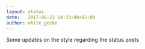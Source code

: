 ```yaml
---
layout: status
date:   2017-06-22 14:33:00+02:00
author: white_gecko
---
```


Some updates on the style regarding the status posts
